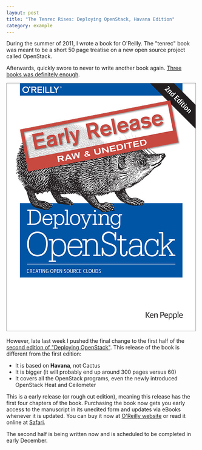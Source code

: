 ```yaml
--- 
layout: post
title: "The Tenrec Rises: Deploying OpenStack, Havana Edition"
category: example
---
```


During the summer of 2011, I wrote a book for O'Reilly. The "tenrec" book was meant to be a short 50 page treatise on a new open source project called OpenStack.

Afterwards, quickly swore to never to write another book again. [Three books was definitely enough](/books/).

![Deploying OpenStack, Havana Edition](/images/tenrec-large-2nd.jpg "Deploying OpenStack, Havana Edition")

However, late last week I pushed the final change to the first half of the [second edition of "Deploying OpenStack"](http://shop.oreilly.com/product/0636920032601.do?green=8934771614&intcmp=af-mybuy-0636920032601.IP). This release of the book is different from the first edition:

* It is based on **Havana**, not Cactus
* It is bigger (it will probably end up around 300 pages versus 60)
* It covers all the OpenStack programs, even the newly introduced OpenStack Heat and Ceilometer 

This is a early release (or rough cut edition), meaning this release has the first four chapters of the book. Purchasing the book now gets you early access to the manuscript in its unedited form and updates via eBooks whenever it is updated. You can buy it now at [O'Reilly website](http://shop.oreilly.com/product/0636920032601.do?green=8934771614&intcmp=af-mybuy-0636920032601.IP) or read it online at [Safari](http://safari.oreilly.com/).

The second half is being written now and is scheduled to be completed in early December.